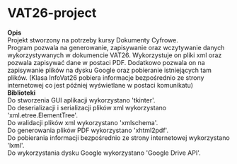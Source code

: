 # VAT26-project
<b>Opis</b> </br>
Projekt stworzony na potrzeby kursy Dokumenty Cyfrowe.</br>
Program pozwala na generowanie, zapisywanie oraz wczytywanie danych wykorzystywanych w dokumencie VAT26.
Wykorzystuje on pliki xml oraz pozwala zapisywać dane w postaci PDF.
Dodatkowo pozwala on na zapisywanie plików na dysku Google oraz pobieranie istniejących tam plików. 
(Klasa InfoVat26 pobiera informacje bezpośrednio ze strony internetowej co jest później wyświetlane w postaci komunikatu) </br>
<b>Biblioteki</b> </br>
Do stworzenia GUI aplikacji wykorzystano 'tkinter'. </br>
Do deserializacji i serializacji plików xml wykorzystano 'xml.etree.ElementTree'. </br>
Do walidacji plików xml wykorzystano 'xmlschema'. </br>
Do generowania plików PDF wykorzystano 'xhtml2pdf'. </br>
Do pobierania informacji bezpośrednio ze strony internetowej wykorzystano 'lxml'. </br>
Do wykorzystania dysku Google wykorzystano 'Google Drive API'. </br>
